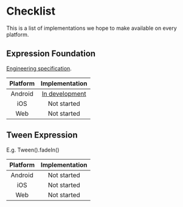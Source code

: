 # Checklist

This is a list of implementations we hope to make available on every platform.

## Expression Foundation

[Engineering specification](https://material-motion.gitbooks.io/material-motion-starmap/content/specifications/expressions.html).

| Platform | Implementation |
|:--------:|:----------:|
| Android | [In development](https://github.com/material-motion/material-motion-expression-android) |
| iOS | Not started |
| Web | Not started |

## Tween Expression

E.g. Tween().fadeIn()

| Platform | Implementation |
|:--------:|:----------:|
| Android | Not started |
| iOS | Not started |
| Web | Not started |


